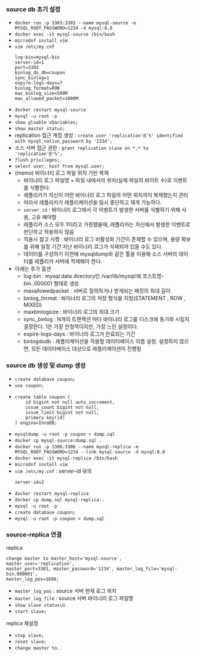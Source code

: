 ### source db 초기 설정

- `docker run -p 3303:3303 --name mysql-source -e MYSQL_ROOT_PASSWORD=1234 -d mysql:8.0`
- `docker exec -it mysql-source /bin/bash`
- `microdnf install vim`
- `vim /etc/my.cnf`
  ```
  log-bin=mysql-bin
  server-id=1 
  port=3303
  binlog_do_db=coupon
  sync_binlog=1
  expire-logs-days=7
  binlog_format=ROW
  max_binlog_size=500M
  max_allowed_packet=1000M
  ```
- `docker restart mysql-source`
- `mysql -u root -p`
- `show gloable vbariables;`
- `show master status;`
- replication 접근 계정 생성 : `create user 'replication'@'%' identified with mysql_native_password by '1234';`
- 소스 서버 접근 권한 : `grant replication slave on *.* to 'replication'@'%';`
- `flush privileges;`
- `select user, host from mysql.user;`
- (memo) 바이너리 로그 파일 위치 기반 복제
    - 바이너리 로그 파일명 + 파일 내에서의 위치(실제 파일의 바이트 수)로 이벤트를 식별한다.
    - 레플리카가 자신이 어떤 바이너리 로그 파일의 어떤 위치까지 복제했는지 관리
    - 따라서 레플리카가 레플리케이션을 일시 중단하고 재개 가능하다.
    - `server_id` : 바이너리 로그에서 각 이벤트가 발생한 서버를 식별하기 위해 사용, 고유 해야함
    - 레플리카 소스 모두 1이라고 가정했을때, 레플리카는 자신에서 발생한 이벤트로 판단하고 적용하지 않음
    - 적용시 참고 사항 : 바이너리 로그 비활성화 기간이 존재할 수 있으며, 용량 확보를 위해 일정 기간 지난 바이너리 로그가 삭제되어 있을 수도 있다.
    - 데이터를 구성하기 이전에 mysqldump와 같은 툴을 이용해 소스 서버의 데이터를 레플리카 서버에 적재해야 한다.
- 아래는 추가 옵션
    - log-bin : mysql data directory인 /var/lib/mysql/에 호스트명-bin..000001 형태로 생성
    - maxallowedpacket : 서버로 질의하거나 받게되는 패킷의 최대 길이
    - binlog_format : 바이너리 로그의 저장 형식을 지정(STATEMENT , ROW , MIXED)
    - maxbinlogsize : 바이너리 로그의 최대 크기
    - sync_binlog : N개의 트랜잭션 마다 바이너리 로그를 디스크에 동기화 시킬지 결정한다. 1은 가장 안정적이지만, 가장 느린 설정이다.
    - expire-logs-days : 바이너리 로그가 만료되는 기간
    - binlogdodb : 레플리케이션을 적용할 데이터베이스 이름 설정. 설정하지 않으면, 모든 데이터베이스 대상으로 레플리케이션이 진행됨

### source db 생성 및 dump 생성

- `create database coupon;`
- `use coupon;`
- ```
  create table coupon (     
      id bigint not null auto_increment,     
      issue_count bigint not null,     
      issue_limit bigint not null,    
      primary key(id) 
  ) engine=InnoDB;
  ```
- `mysqldump -u root -p coupon > dump.sql`
- `docker cp mysql-source:dump.sql .`
- `docker run -p 3306:3306 --name mysql-replica -e MYSQL_ROOT_PASSWORD=1234 --link mysql-source -d mysql:8.0`
- `docker exec -it mysql-replica /bin/bash`
- `microdnf install vim`
- `vim /etc/my.cnf` : server-id 유의
  ```
  server-id=2
  ```
- `docker restart mysql-replica`
- `docker cp dump.sql mysql-replica:.`
- `mysql -u root -p`
- `create database coupon;`
- `mysql -u root -p coupon < dump.sql`

### source-replica 연결

replica

```
change master to master_host='mysql-source', master_user='replication',
master_port=3303, master_password='1234', master_log_file='mysql-bin.000001',
master_log_pos=1698;
```

- `master_log_pos` : source 서버 현재 로그 위치
- `master_log_file` : source 서버 바이너리 로그 파일명
- `show slave status\G`
- `start slave;`

replica 재설정

- `stop slave;`
- `reset slave;`
- `change master to..`